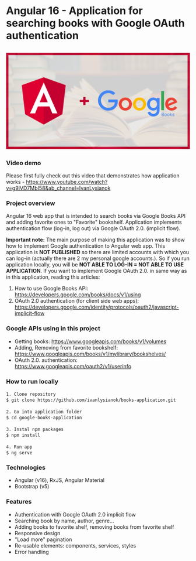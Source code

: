 # Angular 16 - Application for searching books with Google OAuth authentication

## ![Alt text](/google-books-application/src/assets/preview.png?raw=true "Overview page")

### Video demo

Please first fully check out this video that demonstrates how application works - https://www.youtube.com/watch?v=g9IVD7MbI58&ab_channel=IvanLysianok

### Project overview

Angular 16 web app that is intended to search books via Google Books API and adding favorite ones to "Favorite" bookshelf. Application implements authentication flow (log-in, log out) via Google OAuth 2.0. (implicit flow).

**Important note:** The main purpose of making this application was to show how to implement Google authentication to Angular web app. This application is **NOT PUBLISHED** so there are limited accounts with which you can log-in (actually there are 2 my personal google accounts.). So if you run application locally, you will be **NOT ABLE TO LOG-IN = NOT ABLE TO USE APPLICATION**. If you want to implement Google OAuth 2.0. in same way as in this application, reading this articles:

1. How to use Google Books API: https://developers.google.com/books/docs/v1/using
2. OAuth 2.0 authentication (for client side web apps): https://developers.google.com/identity/protocols/oauth2/javascript-implicit-flow

### Google APIs using in this project

- Getting books: https://www.googleapis.com/books/v1/volumes
- Adding, Removing from favorite bookshelf: https://www.googleapis.com/books/v1/mylibrary/bookshelves/
- OAuth 2.0. authentication: https://www.googleapis.com/oauth2/v1/userinfo

### How to run locally

```
1. Clone repository
$ git clone https://github.com/ivanlysianok/books-application.git

2. Go into application folder
$ cd google-books-application

3. Instal npm packages
$ npm install

4. Run app
$ ng serve
```

### Technologies

- Angular (v16), RxJS, Angular Material
- Bootstrap (v5)

### Features

- Authentication with Google OAuth 2.0 implicit flow
- Searching book by name, author, genre...
- Adding books to favorite shelf, removing books from favorite shelf
- Responsive design
- "Load more" pagination
- Re-usable elements: components, services, styles
- Error handling
